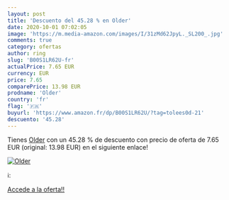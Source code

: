 ```yaml
---
layout: post
title: 'Descuento del 45.28 % en Older'
date: 2020-10-01 07:02:05
image: 'https://m.media-amazon.com/images/I/31zMd62JpyL._SL200_.jpg'
comments: true
category: ofertas
author: ring
slug: 'B00S1LR62U-fr'
actualPrice: 7.65 EUR
currency: EUR
price: 7.65
comparePrice: 13.98 EUR
prodname: 'Older'
country: 'fr'
flag: '🇫🇷'
buyurl: 'https://www.amazon.fr/dp/B00S1LR62U/?tag=tolees0d-21'
descuento: '45.28'
---
```


Tienes [Older](https://www.amazon.fr/dp/B00S1LR62U/?tag=tolees0d-21) con un 45.28 % de descuento con precio de oferta de 7.65 EUR (original: 13.98 EUR) en el siguiente enlace!

[![Older](https://m.media-amazon.com/images/I/31zMd62JpyL._SL200_.jpg)](https://www.amazon.fr/dp/B00S1LR62U/?tag=tolees0d-21)

ℹ️:


[Accede a la oferta!!](https://www.amazon.fr/dp/B00S1LR62U/?tag=tolees0d-21)
